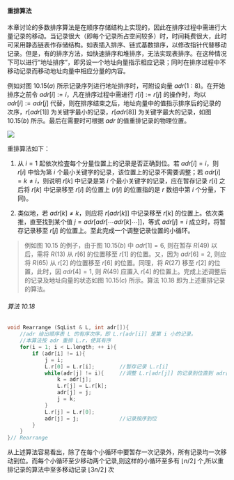 
#### 重排算法

本章讨论的多数排序算法是在顺序存储结构上实现的，因此在排序过程中需进行大量记录的移动。当记录很大（即每个记录所占空间较多）时，时间耗费很大，此时可采用静态链表作存储结构。如表插入排序、链式基数排序，以修改指针代替移动记录。但是，有的排序方法，如快速排序和堆排序，无法实现表排序。在这种情况下可以进行“地址排序”，即另设一个地址向量指示相应记录；同时在排序过程中不移动记录而移动地址向量中相应分量的内容。

例如对图 $10.15(a)$ 所示记录序列进行地址排序时，可附设向量 $adr(1:8)$。在开始排序之前令 $adr[i] := i$，凡在排序过程中需进行 $r[i] := r[j]$ 的操作时，均以 $adr[i] := adr[j]$ 代替，则在排序结束之后，地址向量中的值指示排序后的记录的次序，$r[adr[1]]$ 为关键字最小的记录，$r[adr[8]]$ 为关键字最大的记录，如图 $10.15(b)$ 所示。最后在需要时可根据 $adr$ 的值重排记录的物理位置。

![](https://gitee.com/mayundaze/img_bed/raw/master/20200805101145.png)

重排算法如下：

1. 从 $i = 1$ 起依次检査每个分量位置上的记录是否正确到位。若 $adr[i] = i$，则 $r[i]$ 中恰为第 $i$ 个最小关键字的记录，该位置上的记录不需要调整；若 $adr[i] = k \neq i$，则说明 $r[k]$ 中记录是第 $i$ 个最小关键字的记录，应在暂存记录 $r[i]$ 之后将 $r[k]$ 中记录移至 $r[i]$ 的位置上 ($r[i]$ 的位置指的是 $r$ 数组中第 $i$ 个分量，下同)。

2. 类似地，若 $adr[k] \neq k$，则应将 $r[adr[k]]$ 中记录移至 $r[k]$ 的位置上。依次类推，直至找到某个值 $j = adr[adr[\cdots adr[k] \cdots]]$，等式 $adr[j] = i$ 成立时，将暂存记录移至 $r[j]$ 的位置上。至此完成一个调整记录位置的小循环。

> 例如图 10.15 的例子，由于图 $10.15(b)$ 中 $adr[1] = 6$, 则在暂存 $R(49)$ 以后，需将 $R(13)$ 从 $r[6]$ 的位置移至 $r[1]$ 的位置。又，因为 $adr[6] = 2$, 则应将 $R(65)$ 从 $r[2]$ 的位置移至 $r[6]$ 的位置。同理，将 $R (27)$ 移至 $r[2]$ 的位置，此时，因 $adr[4] = 1$, 则 $R(49)$ 应置入 $r[4]$ 的位置上。完成上述调整后的记录及地址向量的状态如图 $10.15(c)$ 所示。算法 10.18 即为上述重排记录的算法。

###### 算法 10.18

```cpp
void Rearrange (SqList & L, int adr[]){
    //adr 给出顺序表 L 的有序次序，即 L.r[adr[i]] 是第 i 小的记录。
    //本算法按 adr 重排 L.r，使其有序
    for(i = 1; i < L.length; ++ i){
        if (adr[i] != i){
            j = i;
            L.r[0] = L.r[i];        //暂存记录 L.r[i]
            while(adr[j] != i){     //调整 L.r[adr[j]] 的记录到位直到 adr[j] = i 为止
                k = adr[j]; 
                L.r[j] = L.r[k];
                adr[j] = j; 
                j = k;
            }
            L.r[j] = L.r[0]; 
            adr[j] = j;             //记录按序到位
        }
    }
}// Rearrange
```

从上述算法容易看出，除了在每个小循环中要暂存一次记录外，所有记录均一次移动到位。而每个小循环至少移动两个记录,则这样的小循环至多有 $\lfloor n / 2\rfloor$ 个,所以重排记录的算法中至多移动记录 $\lfloor 3 n / 2\rfloor$ 次

